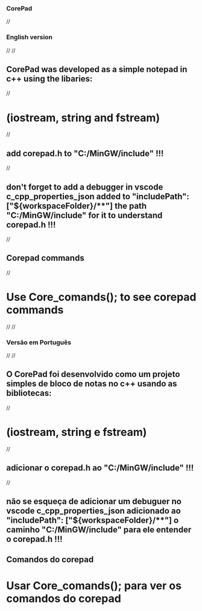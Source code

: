 ### CorePad
//
### English version
//
//
## CorePad was developed as a simple notepad in c++ using the libaries:
//
# (iostream, string and fstream)
//
## add corepad.h to "C:/MinGW/include" !!!
//
## don't forget to add a debugger in vscode c_cpp_properties_json added to "includePath": ["${workspaceFolder}/**"] the path "C:/MinGW/include" for it to understand corepad.h !!!
//
## Corepad commands
//
# Use Core_comands(); to see corepad commands
//
//
### Versão em Português
//
//
## O CorePad foi desenvolvido como um projeto simples de bloco de notas no c++ usando as bibliotecas:
//
# (iostream, string e fstream)
//
## adicionar o corepad.h ao "C:/MinGW/include" !!!
//
## não se esqueça de adicionar um debuguer no vscode c_cpp_properties_json adicionado ao "includePath": ["${workspaceFolder}/**"] o caminho "C:/MinGW/include" para ele entender o corepad.h !!!



## Comandos do corepad

# Usar Core_comands(); para ver os comandos do corepad
